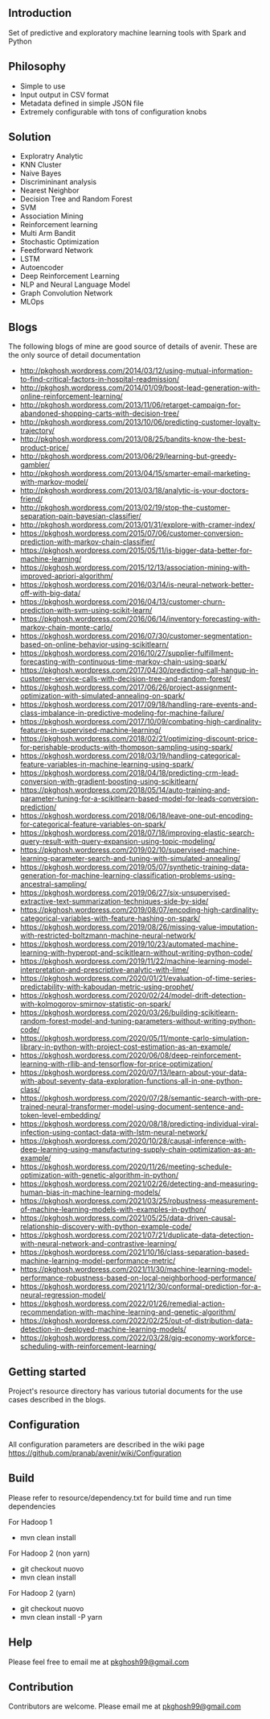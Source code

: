 ## Introduction
Set of predictive and exploratory machine learning tools with Spark and Python

## Philosophy
* Simple to use
* Input output in CSV format
* Metadata defined in simple JSON file
* Extremely configurable with tons of configuration knobs

## Solution
* Exploratry Analytic 
* KNN Cluster
* Naive Bayes
* Discrimininant analysis
* Nearest Neighbor
* Decision Tree and Random Forest
* SVM
* Association Mining
* Reinforcement learning
* Multi Arm Bandit
* Stochastic Optimization
* Feedforward Network
* LSTM
* Autoencoder
* Deep Reinforcement Learning
* NLP and Neural Language Model
* Graph Convolution Network
* MLOps


## Blogs
The following blogs of mine are good source of details of avenir. These are the only source
of detail documentation
* http://pkghosh.wordpress.com/2014/03/12/using-mutual-information-to-find-critical-factors-in-hospital-readmission/
* http://pkghosh.wordpress.com/2014/01/09/boost-lead-generation-with-online-reinforcement-learning/
* http://pkghosh.wordpress.com/2013/11/06/retarget-campaign-for-abandoned-shopping-carts-with-decision-tree/
* http://pkghosh.wordpress.com/2013/10/06/predicting-customer-loyalty-trajectory/
* http://pkghosh.wordpress.com/2013/08/25/bandits-know-the-best-product-price/
* http://pkghosh.wordpress.com/2013/06/29/learning-but-greedy-gambler/
* http://pkghosh.wordpress.com/2013/04/15/smarter-email-marketing-with-markov-model/
* http://pkghosh.wordpress.com/2013/03/18/analytic-is-your-doctors-friend/
* http://pkghosh.wordpress.com/2013/02/19/stop-the-customer-separation-pain-bayesian-classifier/
* http://pkghosh.wordpress.com/2013/01/31/explore-with-cramer-index/
* https://pkghosh.wordpress.com/2015/07/06/customer-conversion-prediction-with-markov-chain-classifier/
* https://pkghosh.wordpress.com/2015/05/11/is-bigger-data-better-for-machine-learning/
* https://pkghosh.wordpress.com/2015/12/13/association-mining-with-improved-apriori-algorithm/
* https://pkghosh.wordpress.com/2016/03/14/is-neural-network-better-off-with-big-data/
* https://pkghosh.wordpress.com/2016/04/13/customer-churn-prediction-with-svm-using-scikit-learn/
* https://pkghosh.wordpress.com/2016/06/14/inventory-forecasting-with-markov-chain-monte-carlo/
* https://pkghosh.wordpress.com/2016/07/30/customer-segmentation-based-on-online-behavior-using-scikitlearn/
* https://pkghosh.wordpress.com/2016/10/27/supplier-fulfillment-forecasting-with-continuous-time-markov-chain-using-spark/
* https://pkghosh.wordpress.com/2017/04/30/predicting-call-hangup-in-customer-service-calls-with-decision-tree-and-random-forest/
* https://pkghosh.wordpress.com/2017/06/26/project-assignment-optimization-with-simulated-annealing-on-spark/
* https://pkghosh.wordpress.com/2017/09/18/handling-rare-events-and-class-imbalance-in-predictive-modeling-for-machine-failure/
* https://pkghosh.wordpress.com/2017/10/09/combating-high-cardinality-features-in-supervised-machine-learning/
* https://pkghosh.wordpress.com/2018/02/21/optimizing-discount-price-for-perishable-products-with-thompson-sampling-using-spark/
* https://pkghosh.wordpress.com/2018/03/19/handling-categorical-feature-variables-in-machine-learning-using-spark/
* https://pkghosh.wordpress.com/2018/04/18/predicting-crm-lead-conversion-with-gradient-boosting-using-scikitlearn/
* https://pkghosh.wordpress.com/2018/05/14/auto-training-and-parameter-tuning-for-a-scikitlearn-based-model-for-leads-conversion-prediction/
* https://pkghosh.wordpress.com/2018/06/18/leave-one-out-encoding-for-categorical-feature-variables-on-spark/
* https://pkghosh.wordpress.com/2018/07/18/improving-elastic-search-query-result-with-query-expansion-using-topic-modeling/
* https://pkghosh.wordpress.com/2019/02/10/supervised-machine-learning-parameter-search-and-tuning-with-simulated-annealing/
* https://pkghosh.wordpress.com/2019/05/07/synthetic-training-data-generation-for-machine-learning-classification-problems-using-ancestral-sampling/
* https://pkghosh.wordpress.com/2019/06/27/six-unsupervised-extractive-text-summarization-techniques-side-by-side/
* https://pkghosh.wordpress.com/2019/08/07/encoding-high-cardinality-categorical-variables-with-feature-hashing-on-spark/
* https://pkghosh.wordpress.com/2019/08/26/missing-value-imputation-with-restricted-boltzmann-machine-neural-network/
* https://pkghosh.wordpress.com/2019/10/23/automated-machine-learning-with-hyperopt-and-scikitlearn-without-writing-python-code/
* https://pkghosh.wordpress.com/2019/11/22/machine-learning-model-interpretation-and-prescriptive-analytic-with-lime/
* https://pkghosh.wordpress.com/2020/01/21/evaluation-of-time-series-predictability-with-kaboudan-metric-using-prophet/
* https://pkghosh.wordpress.com/2020/02/24/model-drift-detection-with-kolmogorov-smirnov-statistic-on-spark/
* https://pkghosh.wordpress.com/2020/03/26/building-scikitlearn-random-forest-model-and-tuning-parameters-without-writing-python-code/
* https://pkghosh.wordpress.com/2020/05/11/monte-carlo-simulation-library-in-python-with-project-cost-estimation-as-an-example/
* https://pkghosh.wordpress.com/2020/06/08/deep-reinforcement-learning-with-rllib-and-tensorflow-for-price-optimization/
* https://pkghosh.wordpress.com/2020/07/13/learn-about-your-data-with-about-seventy-data-exploration-functions-all-in-one-python-class/
* https://pkghosh.wordpress.com/2020/07/28/semantic-search-with-pre-trained-neural-transformer-model-using-document-sentence-and-token-level-embedding/
* https://pkghosh.wordpress.com/2020/08/18/predicting-individual-viral-infection-using-contact-data-with-lstm-neural-network/
* https://pkghosh.wordpress.com/2020/10/28/causal-inference-with-deep-learning-using-manufacturing-supply-chain-optimization-as-an-example/
* https://pkghosh.wordpress.com/2020/11/26/meeting-schedule-optimization-with-genetic-algorithm-in-python/
* https://pkghosh.wordpress.com/2021/02/26/detecting-and-measuring-human-bias-in-machine-learning-models/
* https://pkghosh.wordpress.com/2021/03/25/robustness-measurement-of-machine-learning-models-with-examples-in-python/
* https://pkghosh.wordpress.com/2021/05/25/data-driven-causal-relationship-discovery-with-python-example-code/
* https://pkghosh.wordpress.com/2021/07/21/duplicate-data-detection-with-neural-network-and-contrastive-learning/
* https://pkghosh.wordpress.com/2021/10/16/class-separation-based-machine-learning-model-performance-metric/
* https://pkghosh.wordpress.com/2021/11/30/machine-learning-model-performance-robustness-based-on-local-neighborhood-performance/
* https://pkghosh.wordpress.com/2021/12/30/conformal-prediction-for-a-neural-regression-model/
* https://pkghosh.wordpress.com/2022/01/26/remedial-action-recommendation-with-machine-learning-and-genetic-algorithm/
* https://pkghosh.wordpress.com/2022/02/25/out-of-distribution-data-detection-in-deployed-machine-learning-models/
* https://pkghosh.wordpress.com/2022/03/28/gig-economy-workforce-scheduling-with-reinforcement-learning/



## Getting started
Project's resource directory has various tutorial documents for the use cases described in
the blogs.

## Configuration 
All configuration parameters are described in the wiki page
https://github.com/pranab/avenir/wiki/Configuration

## Build
Please refer to resource/dependency.txt for build time and run time dependencies

For Hadoop 1
* mvn clean install

For Hadoop 2 (non yarn)
* git checkout nuovo
* mvn clean install

For Hadoop 2 (yarn)
* git checkout nuovo
* mvn clean install -P yarn

## Help
Please feel free to email me at pkghosh99@gmail.com

## Contribution
Contributors are welcome. Please email me at pkghosh99@gmail.com

